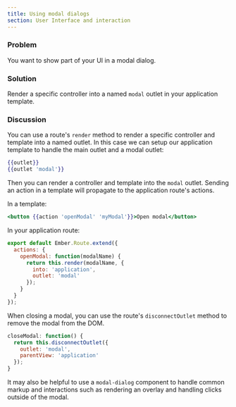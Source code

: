 ```yaml
---
title: Using modal dialogs
section: User Interface and interaction
---
```

### Problem
You want to show part of your UI in a modal dialog.

### Solution
Render a specific controller into a named `modal` outlet in your application
template.

### Discussion
You can use a route's `render` method to render a specific controller and
template into a named outlet. In this case we can setup our application template
to handle the main outlet and a modal outlet:

```handlebars
{{outlet}}
{{outlet 'modal'}}
```

Then you can render a controller and template into the `modal` outlet.  Sending
an action in a template will propagate to the application route's actions.

In a template:

```handlebars
<button {{action 'openModal' 'myModal'}}>Open modal</button>
```

In your application route:

```app/routes/application.js
export default Ember.Route.extend({
  actions: {
    openModal: function(modalName) {
      return this.render(modalName, {
        into: 'application',
        outlet: 'modal'
      });
    }
  }
});
```

When closing a modal, you can use the route's `disconnectOutlet` method to remove
the modal from the DOM.

```javascript
closeModal: function() {
  return this.disconnectOutlet({
    outlet: 'modal',
    parentView: 'application'
  });
}
```

It may also be helpful to use a `modal-dialog` component to handle common markup
and interactions such as rendering an overlay and handling clicks outside of the
modal.

<!---#### Example

This example shows:

  1. Rendering a pop-up modal in a named outlet.
  1. Sending a specific model to the modal controller.
  1. Wrapping the common modal markup and actions in a component.
  1. Handling events to close the modal when the overlay is clicked.

<a class="jsbin-embed" href="http://jsbin.com/qebutipuqa/1/embed?live">
  Recipe: Using a Modal Dialog
</a>-->
